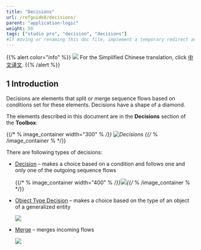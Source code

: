 ```yaml
---
title: "Decisions"
url: /refguide8/decisions/
parent: "application-logic"
weight: 50
tags: ["studio pro", "decision", "decisions"]
#If moving or renaming this doc file, implement a temporary redirect and let the respective team know they should update the URL in the product. See Mapping to Products for more details. 
---
```


{{% alert color="info" %}}
<img src="/attachments/china.png" style="display: inline-block; margin: 0" /> For the Simplified Chinese translation, click [中文译文](https://cdn.mendix.tencent-cloud.com/documentation/refguide8/decisions.pdf).
{{% /alert %}}

## 1 Introduction

Decisions are elements that split or merge sequence flows based on conditions set for these elements. Decisions have a shape of a diamond.

The elements described in this document are in the **Decisions** section of the **Toolbox**:

{{/* % image_container width="300" % */}}
![Decisions](/attachments/refguide8/modeling/application-logic/decisions/decisions.png)
{{/* % /image_container % */}}

There are following types of decisions:

* [Decision](/refguide8/decision/) – makes a choice based on a condition and follows one and only one of the outgoing sequence flows

	{{/* % image_container width="400" % */}}![](/attachments/refguide8/modeling/application-logic/decisions/decision/decision-example.png){{/* % /image_container % */}}

* [Object Type Decision](/refguide8/object-type-decision/) – makes a choice based on the type of an object of a generalized entity

	![](/attachments/refguide8/modeling/application-logic/decisions/object-type-decision.png)

* [Merge](/refguide8/merge/) – merges incoming flows 

	![](/attachments/refguide8/modeling/application-logic/decisions/merge.png)
